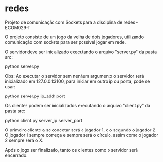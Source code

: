 # redes
Projeto de comunicação com Sockets para a disciplina de redes - ECOM029-T

O projeto consiste de um jogo da velha de dois jogadores, utilizando comunicação com sockets para ser possível jogar em rede.

O servidor deve ser inicializado executando o arquivo "server.py" da pasta src:

python server.py

Obs: Ao executar o servidor sem nenhum argumento o servidor será inicializado em 127.0.0.1:3100, para iniciar em outro ip ou porta, pode se usar:

python server.py ip_addr port


Os clientes podem ser inicializados executando o arquivo "client.py" da pasta src:

python client.py server_ip server_port

O primeiro cliente a se conectar será o jogador 1, e o segundo o jogador 2. O jogador 1 sempre começa e sempre será o círculo, assim como o jogador 2 sempre será o X.

Após o jogo ser finalizado, tanto os clientes como o servidor será encerrado.